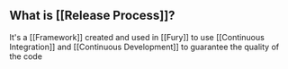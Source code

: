 
## What is [[Release Process]]?

It's a [[Framework]] created and used in [[Fury]] to use [[Continuous Integration]] and [[Continuous Development]] to guarantee the quality of the code